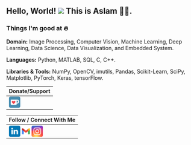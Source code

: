 ## Hello, World! <img src="https://media.giphy.com/media/hvRJCLFzcasrR4ia7z/giphy.gif" width="25px"> This is Aslam 🙋‍♂️.

### Things I'm good at :fire:

**Domain:** Image Processing, Computer Vision, Machine Learning, Deep Learning, Data Science, Data Visualization, and Embedded System.

**Languages:**  Python, MATLAB, SQL, C, C++.

**Libraries & Tools:** NumPy, OpenCV, imutils, Pandas, Scikit-Learn, SciPy, Matplotlib, PyTorch, Keras, tensorFlow.


|Donate/Support|
|-----|
|<a href="https://www.buymeacoffee.com/gitupmak"><img align="left" alt="Aslam Khan - buymeacoffee" width="30px" src="https://github.com/edent/SuperTinyIcons/blob/master/images/svg/ko-fi.svg" /></a>|

|Follow / Connect With Me|
|-----|
|<a href="https://www.linkedin.com/in/aslam-khan-243265158/"><img align="left" alt="Aslam's LinkedIn" width="30px" src="https://github.com/edent/SuperTinyIcons/blob/master/images/svg/linkedin.svg" /></a><a href="mailto:aslamece1097@gmail.com"><img align="left" alt="Aslam's Personal mail" width="30px" src="https://github.com/edent/SuperTinyIcons/blob/master/images/svg/gmail.svg" /></a><a href="https://www.instagram.com/iamaslam.khan/"><img align="left" alt="Aslam's Instagram" width="30px" src="https://github.com/edent/SuperTinyIcons/blob/master/images/svg/instagram.svg" /></a>
